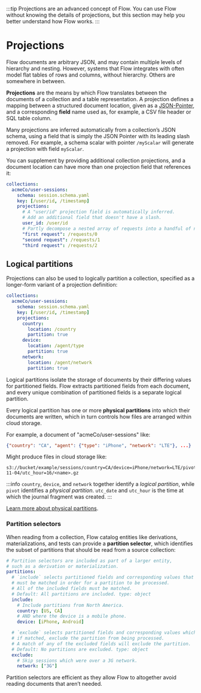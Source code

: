 :::tip
Projections are an advanced concept of Flow.
You can use Flow without knowing the details of projections,
but this section may help you better understand how Flow works.
:::

# Projections

Flow documents are arbitrary JSON, and may contain multiple levels of hierarchy and nesting.
However, systems that Flow integrates with often model flat tables of rows and columns, without hierarchy.
Others are somewhere in between.

**Projections** are the means by which Flow translates between the documents
of a collection and a table representation.
A projection defines a mapping between a structured document location,
given as a [JSON-Pointer](https://tools.ietf.org/html/rfc6901),
and a corresponding **field** name used as, for example, a CSV file header or SQL table column.

Many projections are inferred automatically from a collection’s JSON schema,
using a field that is simply the JSON Pointer with its leading slash removed.
For example, a schema scalar with pointer `/myScalar` will generate a projection with field `myScalar`.

You can supplement by providing additional collection projections,
and a document location can have more than one projection field that references it:

```yaml
collections:
  acmeCo/user-sessions:
    schema: session.schema.yaml
    key: [/user/id, /timestamp]
    projections:
      # A "user/id" projection field is automatically inferred.
      # Add an additional field that doesn't have a slash.
      user_id: /user/id
      # Partly decompose a nested array of requests into a handful of named projections.
      "first request": /requests/0
      "second request": /requests/1
      "third request": /requests/2
```

## Logical partitions

Projections can also be used to logically partition a collection,
specified as a longer-form variant of a projection definition:

```yaml
collections:
  acmeCo/user-sessions:
    schema: session.schema.yaml
    key: [/user/id, /timestamp]
    projections:
      country:
        location: /country
        partition: true
      device:
        location: /agent/type
        partition: true
      network:
        location: /agent/network
        partition: true
```

Logical partitions isolate the storage of documents
by their differing values for partitioned fields.
Flow extracts partitioned fields from each document,
and every unique combination of partitioned fields
is a separate logical partition.

Every logical partition has one or more **physical partitions**
into which their documents are written,
which in turn controls
how files are arranged within cloud storage.

For example, a document of "acmeCo/user-sessions" like:

```json
{"country": "CA", "agent": {"type": "iPhone", "network": "LTE"}, ...}
```

Might produce files in cloud storage like:

```
s3://bucket/example/sessions/country=CA/device=iPhone/network=LTE/pivot=00/utc_date=2020-11-04/utc_hour=16/<name>.gz
```

:::info
`country`, `device`, and `network` together identify a _logical partition_,
while `pivot` identifies a _physical partition_.
`utc_date` and `utc_hour` is the time at which the journal fragment was created.
:::

[Learn more about physical partitions](journals.md#physical-partitions).

### Partition selectors

When reading from a collection, Flow catalog entities like derivations, materializations,
and tests can provide a **partition selector**, which identifies the subset
of partitions that should be read from a source collection:

```yaml
# Partition selectors are included as part of a larger entity,
# such as a derivation or materialization.
partitions:
  # `include` selects partitioned fields and corresponding values that
  # must be matched in order for a partition to be processed.
  # All of the included fields must be matched.
  # Default: All partitions are included. type: object
  include:
    # Include partitions from North America.
    country: [US, CA]
    # AND where the device is a mobile phone.
    device: [iPhone, Android]

  # `exclude` selects partitioned fields and corresponding values which,
  # if matched, exclude the partition from being processed.
  # A match of any of the excluded fields will exclude the partition.
  # Default: No partitions are excluded. type: object
  exclude:
    # Skip sessions which were over a 3G network.
    network: ["3G"]
```

Partition selectors are efficient as they allow Flow to altogether
avoid reading documents that aren’t needed.
